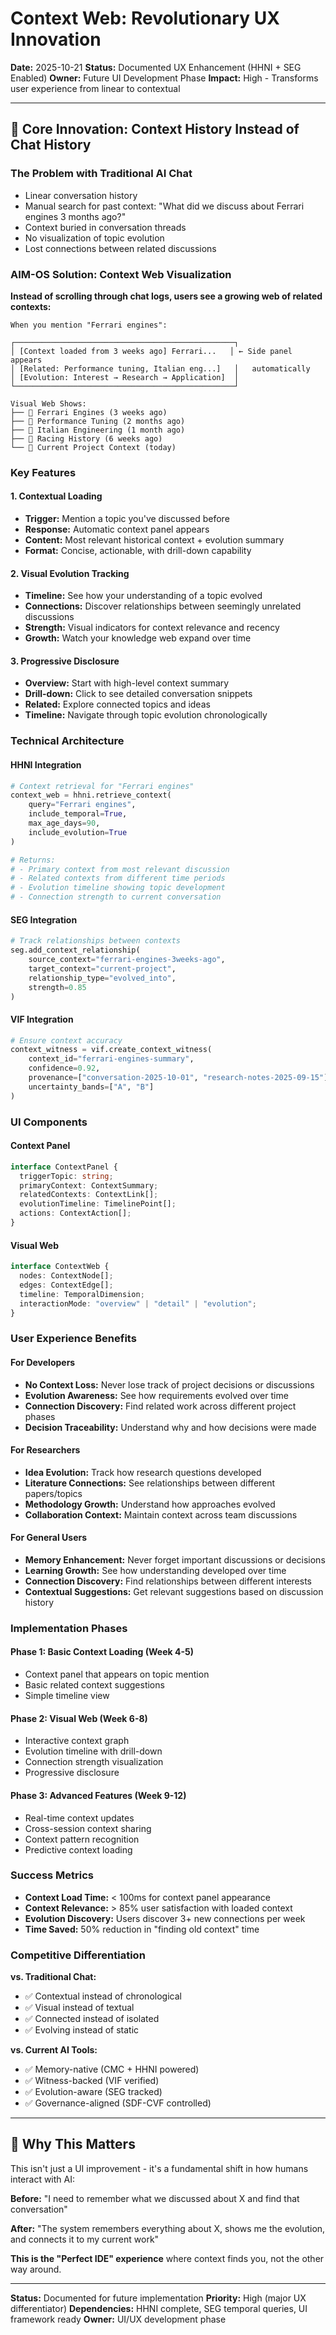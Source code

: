 # Context Web: Revolutionary UX Innovation

**Date:** 2025-10-21
**Status:** Documented UX Enhancement (HHNI + SEG Enabled)
**Owner:** Future UI Development Phase
**Impact:** High - Transforms user experience from linear to contextual

---

## 🎯 **Core Innovation: Context History Instead of Chat History**

### **The Problem with Traditional AI Chat**
- Linear conversation history
- Manual search for past context: "What did we discuss about Ferrari engines 3 months ago?"
- Context buried in conversation threads
- No visualization of topic evolution
- Lost connections between related discussions

### **AIM-OS Solution: Context Web Visualization**

**Instead of scrolling through chat logs, users see a growing web of related contexts:**

```
When you mention "Ferrari engines":

┌─────────────────────────────────────────────────┐
│ [Context loaded from 3 weeks ago] Ferrari...   │ ← Side panel appears
│ [Related: Performance tuning, Italian eng...]   │   automatically
│ [Evolution: Interest → Research → Application]  │
└─────────────────────────────────────────────────┘

Visual Web Shows:
├── 🔗 Ferrari Engines (3 weeks ago)
├── 🔗 Performance Tuning (2 months ago)
├── 🔗 Italian Engineering (1 month ago)
├── 🔗 Racing History (6 weeks ago)
└── 🔗 Current Project Context (today)
```

### **Key Features**

#### **1. Contextual Loading**
- **Trigger:** Mention a topic you've discussed before
- **Response:** Automatic context panel appears
- **Content:** Most relevant historical context + evolution summary
- **Format:** Concise, actionable, with drill-down capability

#### **2. Visual Evolution Tracking**
- **Timeline:** See how your understanding of a topic evolved
- **Connections:** Discover relationships between seemingly unrelated discussions
- **Strength:** Visual indicators for context relevance and recency
- **Growth:** Watch your knowledge web expand over time

#### **3. Progressive Disclosure**
- **Overview:** Start with high-level context summary
- **Drill-down:** Click to see detailed conversation snippets
- **Related:** Explore connected topics and ideas
- **Timeline:** Navigate through topic evolution chronologically

### **Technical Architecture**

#### **HHNI Integration**
```python
# Context retrieval for "Ferrari engines"
context_web = hhni.retrieve_context(
    query="Ferrari engines",
    include_temporal=True,
    max_age_days=90,
    include_evolution=True
)

# Returns:
# - Primary context from most relevant discussion
# - Related contexts from different time periods
# - Evolution timeline showing topic development
# - Connection strength to current conversation
```

#### **SEG Integration**
```python
# Track relationships between contexts
seg.add_context_relationship(
    source_context="ferrari-engines-3weeks-ago",
    target_context="current-project",
    relationship_type="evolved_into",
    strength=0.85
)
```

#### **VIF Integration**
```python
# Ensure context accuracy
context_witness = vif.create_context_witness(
    context_id="ferrari-engines-summary",
    confidence=0.92,
    provenance=["conversation-2025-10-01", "research-notes-2025-09-15"],
    uncertainty_bands=["A", "B"]
)
```

### **UI Components**

#### **Context Panel**
```typescript
interface ContextPanel {
  triggerTopic: string;
  primaryContext: ContextSummary;
  relatedContexts: ContextLink[];
  evolutionTimeline: TimelinePoint[];
  actions: ContextAction[];
}
```

#### **Visual Web**
```typescript
interface ContextWeb {
  nodes: ContextNode[];
  edges: ContextEdge[];
  timeline: TemporalDimension;
  interactionMode: "overview" | "detail" | "evolution";
}
```

### **User Experience Benefits**

#### **For Developers**
- **No Context Loss:** Never lose track of project decisions or discussions
- **Evolution Awareness:** See how requirements evolved over time
- **Connection Discovery:** Find related work across different project phases
- **Decision Traceability:** Understand why and how decisions were made

#### **For Researchers**
- **Idea Evolution:** Track how research questions developed
- **Literature Connections:** See relationships between different papers/topics
- **Methodology Growth:** Understand how approaches evolved
- **Collaboration Context:** Maintain context across team discussions

#### **For General Users**
- **Memory Enhancement:** Never forget important discussions or decisions
- **Learning Growth:** See how understanding developed over time
- **Connection Discovery:** Find relationships between different interests
- **Contextual Suggestions:** Get relevant suggestions based on discussion history

### **Implementation Phases**

#### **Phase 1: Basic Context Loading (Week 4-5)**
- Context panel that appears on topic mention
- Basic related context suggestions
- Simple timeline view

#### **Phase 2: Visual Web (Week 6-8)**
- Interactive context graph
- Evolution timeline with drill-down
- Connection strength visualization
- Progressive disclosure

#### **Phase 3: Advanced Features (Week 9-12)**
- Real-time context updates
- Cross-session context sharing
- Context pattern recognition
- Predictive context loading

### **Success Metrics**

- **Context Load Time:** < 100ms for context panel appearance
- **Context Relevance:** > 85% user satisfaction with loaded context
- **Evolution Discovery:** Users discover 3+ new connections per week
- **Time Saved:** 50% reduction in "finding old context" time

### **Competitive Differentiation**

**vs. Traditional Chat:**
- ✅ Contextual instead of chronological
- ✅ Visual instead of textual
- ✅ Connected instead of isolated
- ✅ Evolving instead of static

**vs. Current AI Tools:**
- ✅ Memory-native (CMC + HHNI powered)
- ✅ Witness-backed (VIF verified)
- ✅ Evolution-aware (SEG tracked)
- ✅ Governance-aligned (SDF-CVF controlled)

---

## 🌟 **Why This Matters**

This isn't just a UI improvement - it's a fundamental shift in how humans interact with AI:

**Before:** "I need to remember what we discussed about X and find that conversation"

**After:** "The system remembers everything about X, shows me the evolution, and connects it to my current work"

**This is the "Perfect IDE" experience** where context finds you, not the other way around.

---

**Status:** Documented for future implementation
**Priority:** High (major UX differentiator)
**Dependencies:** HHNI complete, SEG temporal queries, UI framework ready
**Owner:** UI/UX development phase


